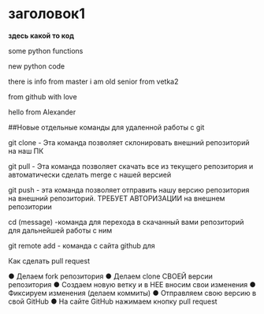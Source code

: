 # заголовок1

**здесь какой то код**

some python functions

new python code

there is info from master
i am old senior from vetka2

from github with love

hello from Alexander

##Новые отдельные команды для удаленной работы с git 

git clone - Эта команда позволяет склонировать внешний репозиторий на наш ПК 

git pull -  Эта команда позволяет скачать все из текущего репозитория и автоматически сделать merge с нашей версией 

git push - эта команда позволяет отправить нашу версию репозитория на внешний
репозиторий. ТРЕБУЕТ АВТОРИЗАЦИИ на внешнем репозитории  

cd (message) -команда для перехода в скачанный вами репозиторий для дальнейшей работы с ним

git remote add - команда с сайта github для 

Как сделать pull request 

● Делаем fork репозитория
● Делаем clone СВОЕЙ версии репозитория
● Создаем новую ветку и в НЕЕ вносим свои изменения
● Фиксируем изменения (делаем коммиты)
● Отправляем свою версию в свой GitHub
● На сайте GitHub нажимаем кнопку pull request 